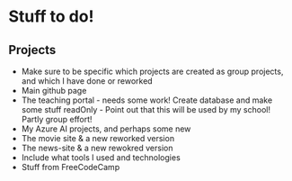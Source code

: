 # Stuff to do!

## Projects
- Make sure to be specific which projects are created as group projects, and which I have done or reworked
- Main github page
- The teaching portal - needs some work! Create database and make some stuff readOnly - Point out that this will be used by my school! Partly group effort!
- My Azure AI projects, and perhaps some new
- The movie site & a new reworked version
- The news-site & a new rewokred version
- Include what tools I used and technologies
- Stuff from FreeCodeCamp



